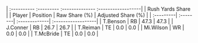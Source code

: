 | :---------- :--------- :-------------- :------------------|
|                      Rush Yards Share                     |
| Player    | Position | Raw Share (%) | Adjusted Share (%) |
| :---------| :--------| :-------------| :------------------|
| T.Benson  | RB       | 47.3          | 47.3               |
| J.Conner  | RB       | 26.7          | 26.7               |
| T.Reiman  | TE       | 0.0           | 0.0                |
| Mi.Wilson | WR       | 0.0           | 0.0                |
| T.McBride | TE       | 0.0           | 0.0                |